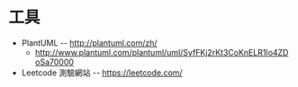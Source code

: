 # 工具

* PlantUML -- http://plantuml.com/zh/
  * http://www.plantuml.com/plantuml/uml/SyfFKj2rKt3CoKnELR1Io4ZDoSa70000
* Leetcode 測驗網站 -- https://leetcode.com/